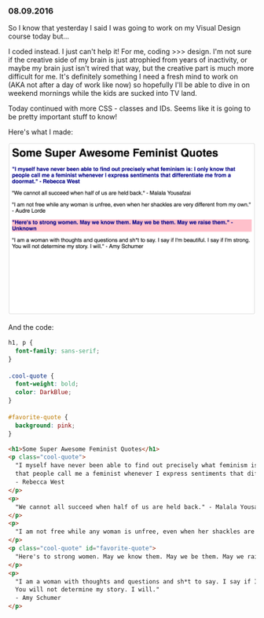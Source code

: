 ### 08.09.2016

So I know that yesterday I said I was going to work on my Visual Design course today but...

I coded instead. I just can't help it! For me, coding >>> design. I'm not sure if the creative side of my brain is just 
atrophied from years of inactivity, or maybe my brain just isn't wired that way, but the creative part is much more difficult 
for me. It's definitely something I need a fresh mind to work on (AKA not after a day of work like now) so hopefully I'll be 
able to dive in on weekend mornings while the kids are sucked into TV land.

Today continued with more CSS - classes and IDs. Seems like it is going to be pretty important stuff to know!

Here's what I made:

![CSS 080916](/080916.png)

And the code:

```css
h1, p {
  font-family: sans-serif;
}

.cool-quote {
  font-weight: bold;
  color: DarkBlue;
}

#favorite-quote {
  background: pink;
}
```
```html
<h1>Some Super Awesome Feminist Quotes</h1>
<p class="cool-quote">
  "I myself have never been able to find out precisely what feminism is: I only know 
  that people call me a feminist whenever I express sentiments that differentiate me from a doormat." 
  - Rebecca West
</p>
<p>
  "We cannot all succeed when half of us are held back." - Malala Yousafzai
</p>
<p>
  "I am not free while any woman is unfree, even when her shackles are very different from my own." - Audre Lorde
</p>
<p class="cool-quote" id="favorite-quote">
  "Here's to strong women. May we know them. May we be them. May we raise them." - Unknown
</p>
<p>
  "I am a woman with thoughts and questions and sh*t to say. I say if I'm beautiful. I say if I'm strong. 
  You will not determine my story. I will." 
  - Amy Schumer
</p>
```
